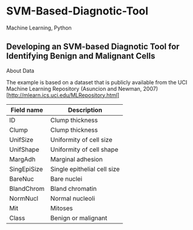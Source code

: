 # SVM-Based-Diagnotic-Tool
Machine Learning, Python

## Developing an SVM-based Diagnotic Tool for Identifying Benign and Malignant Cells

About Data

The example is based on a dataset that is publicly available from the UCI Machine Learning Repository (Asuncion and Newman, 2007)[http://mlearn.ics.uci.edu/MLRepository.html]


|Field name|Description|
|--- |--- |
|ID|Clump thickness|
|Clump|Clump thickness|
|UnifSize|Uniformity of cell size|
|UnifShape|Uniformity of cell shape|
|MargAdh|Marginal adhesion|
|SingEpiSize|Single epithelial cell size|
|BareNuc|Bare nuclei|
|BlandChrom|Bland chromatin|
|NormNucl|Normal nucleoli|
|Mit|Mitoses|
|Class|Benign or malignant|
